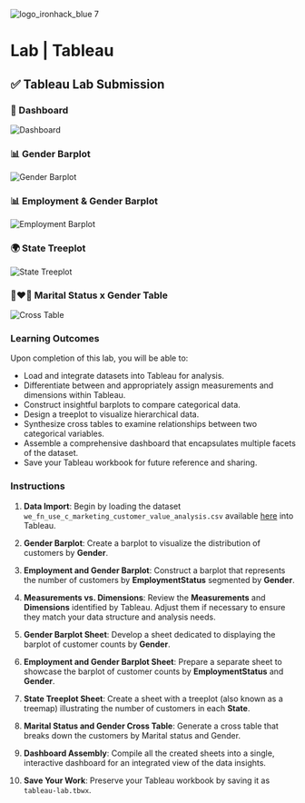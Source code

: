 ![logo_ironhack_blue 7](https://user-images.githubusercontent.com/23629340/40541063-a07a0a8a-601a-11e8-91b5-2f13e4e6b441.png)

# Lab | Tableau
## ✅ Tableau Lab Submission

### 🧩 Dashboard
![Dashboard](lab-tableau-main/Screenshot%202025-07-22%20113134.png)

### 📊 Gender Barplot
![Gender Barplot](lab-tableau-main/Screenshot%202025-07-22%20112253.png)

### 📊 Employment & Gender Barplot
![Employment Barplot](lab-tableau-main/Screenshot%202025-07-22%20112126.png)

### 🌍 State Treeplot
![State Treeplot](lab-tableau-main/Screenshot%202025-07-22%20102150.png)

### 👩‍❤️‍👨 Marital Status x Gender Table
![Cross Table](lab-tableau-main/Screenshot%202025-07-22%20102450%20-%20Copy.png)

### Learning Outcomes

Upon completion of this lab, you will be able to:

- Load and integrate datasets into Tableau for analysis.
- Differentiate between and appropriately assign measurements and dimensions within Tableau.
- Construct insightful barplots to compare categorical data.
- Design a treeplot to visualize hierarchical data.
- Synthesize cross tables to examine relationships between two categorical variables.
- Assemble a comprehensive dashboard that encapsulates multiple facets of the dataset.
- Save your Tableau workbook for future reference and sharing.

### Instructions

1. **Data Import**: Begin by loading the dataset `we_fn_use_c_marketing_customer_value_analysis.csv` available [here](https://raw.githubusercontent.com/data-bootcamp-v4/data/main/we_fn_use_c_marketing_customer_value_analysis.csv) into Tableau.

2. **Gender Barplot**: Create a barplot to visualize the distribution of customers by **Gender**.

3. **Employment and Gender Barplot**: Construct a barplot that represents the number of customers by **EmploymentStatus** segmented by **Gender**.

4. **Measurements vs. Dimensions**: Review the **Measurements** and **Dimensions** identified by Tableau. Adjust them if necessary to ensure they match your data structure and analysis needs.

5. **Gender Barplot Sheet**: Develop a sheet dedicated to displaying the barplot of customer counts by **Gender**.

6. **Employment and Gender Barplot Sheet**: Prepare a separate sheet to showcase the barplot of customer counts by **EmploymentStatus** and **Gender**.

7. **State Treeplot Sheet**: Create a sheet with a treeplot (also known as a treemap) illustrating the number of customers in each **State**.

8. **Marital Status and Gender Cross Table**: Generate a cross table that breaks down the customers by Marital status and Gender.

9. **Dashboard Assembly**: Compile all the created sheets into a single, interactive dashboard for an integrated view of the data insights.

10. **Save Your Work**: Preserve your Tableau workbook by saving it as `tableau-lab.tbwx`.

